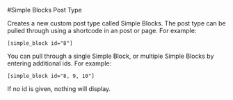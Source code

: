 #Simple Blocks Post Type

Creates a new custom post type called Simple Blocks.
The post type can be pulled through using a shortcode
in an post or page. For example:

    [simple_block id="8"]
    
You can pull through a single Simple Block,  or multiple
Simple Blocks by entering additional ids. For example:

    [simple_block id="8, 9, 10"]
    
If no id is given, nothing will display.